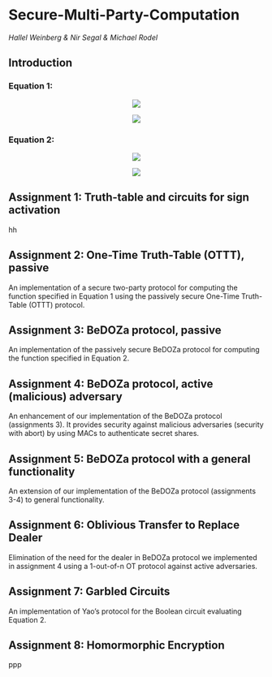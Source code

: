 # Secure-Multi-Party-Computation
*Hallel Weinberg & Nir Segal & Michael Rodel*

## Introduction
### Equation 1:
<p align="center">
  <img src="https://github.com/HallelWeinberg/Secure-Multi-Party-Computation/assets/100043559/3b5e64fb-2fcf-4025-a1bf-102029186962">
</p>

<p align="center">
  <img src="https://github.com/HallelWeinberg/Secure-Multi-Party-Computation/assets/100043559/372f76d8-d264-4980-81a6-71ef7364e62c">
</p>

### Equation 2:
<p align="center">
  <img src="https://github.com/HallelWeinberg/Secure-Multi-Party-Computation/assets/100043559/da45457a-20c2-4127-9366-e8fed693d706">
</p>

<p align="center">
  <img src="https://github.com/HallelWeinberg/Secure-Multi-Party-Computation/assets/100043559/ab566d51-64f1-42dd-bc61-75c71035fde4">
</p>

## Assignment 1:  Truth-table and circuits for sign activation 
hh

## Assignment 2: One-Time Truth-Table (OTTT), passive
An implementation of a secure two-party protocol for computing the function specified in Equation 1 using the passively secure One-Time Truth-Table (OTTT) protocol.

## Assignment 3: BeDOZa protocol, passive
An implementation of the passively secure BeDOZa protocol for computing the function specified in Equation 2.

## Assignment 4: BeDOZa protocol, active (malicious) adversary
An enhancement of our implementation of the BeDOZa protocol (assignments 3). It provides security against malicious adversaries (security with abort) by using MACs to authenticate secret shares.

## Assignment 5: BeDOZa protocol with a general functionality
An extension of our implementation of the BeDOZa protocol (assignments 3-4) to general functionality.

## Assignment 6: Oblivious Transfer to Replace Dealer
Elimination of the need for the dealer in BeDOZa protocol we implemented in assignment 4 using a 1-out-of-n OT protocol against active adversaries.

## Assignment 7: Garbled Circuits
An implementation of Yao’s protocol for the Boolean circuit evaluating Equation 2.

## Assignment 8: Homormorphic Encryption
ppp
